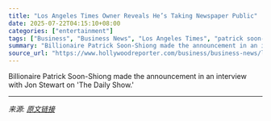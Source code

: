 ```yaml
---
title: "Los Angeles Times Owner Reveals He’s Taking Newspaper Public"
date: 2025-07-22T04:15:10+08:00
categories: ["entertainment"]
tags: ["Business", "Business News", "Los Angeles Times", "patrick soon-shiong", "The Daily Show", "The Daily Show with Jon Stewart"]
summary: "Billionaire Patrick Soon-Shiong made the announcement in an interview with Jon Stewart on 'The Daily Show.'"
source_url: "https://www.hollywoodreporter.com/business/business-news/los-angeles-times-ipo-patrick-soon-shiong-jon-stewart-1236325257/"
---
```


Billionaire Patrick Soon-Shiong made the announcement in an interview with Jon Stewart on 'The Daily Show.'

---

*来源: [原文链接](https://www.hollywoodreporter.com/business/business-news/los-angeles-times-ipo-patrick-soon-shiong-jon-stewart-1236325257/)*
